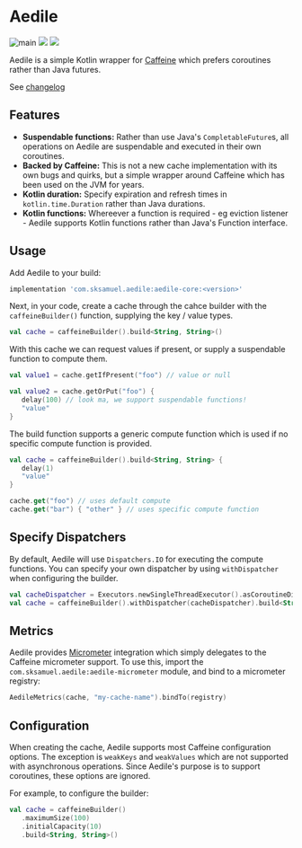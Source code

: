 # Aedile

![main](https://github.com/sksamuel/aedile/workflows/main/badge.svg)
[<img src="https://img.shields.io/maven-central/v/com.sksamuel.aedile/aedile.svg?label=latest%20release"/>](http://search.maven.org/#search%7Cga%7C1%aedile)
[<img src="https://img.shields.io/nexus/s/https/oss.sonatype.org/com.sksamuel.aedile/aedile.svg?label=latest%20snapshot&style=plastic"/>](https://oss.sonatype.org/content/repositories/snapshots/com/sksamuel/aedile/aedile/)

Aedile is a simple Kotlin wrapper for [Caffeine](https://github.com/ben-manes/caffeine) which prefers coroutines rather
than Java futures.

See [changelog](changelog.md)

## Features

* **Suspendable functions:** Rather than use Java's `CompletableFuture`s, all operations on Aedile are suspendable and
  executed in their own coroutines.
* **Backed by Caffeine:** This is not a new cache implementation with its own bugs and quirks, but a simple wrapper
  around Caffeine which has been used on the JVM for years.
* **Kotlin duration:** Specify expiration and refresh times in `kotlin.time.Duration` rather than Java durations.
* **Kotlin functions:** Whereever a function is required - eg eviction listener - Aedile supports Kotlin functions
  rather than Java's Function interface.

## Usage

Add Aedile to your build:

```groovy
implementation 'com.sksamuel.aedile:aedile-core:<version>'
```

Next, in your code, create a cache through the cahce builder with the `caffeineBuilder()` function,
supplying the key / value types.

```kotlin
val cache = caffeineBuilder().build<String, String>()
```

With this cache we can request values if present, or supply a suspendable function to compute them.

```kotlin
val value1 = cache.getIfPresent("foo") // value or null

val value2 = cache.getOrPut("foo") {
   delay(100) // look ma, we support suspendable functions!
   "value"
}
```

The build function supports a generic compute function which is used if no specific compute function is provided.

```kotlin
val cache = caffeineBuilder().build<String, String> {
   delay(1)
   "value"
}

cache.get("foo") // uses default compute
cache.get("bar") { "other" } // uses specific compute function
```

## Specify Dispatchers

By default, Aedile will use `Dispatchers.IO` for executing the compute functions. You can specify your own
dispatcher by using `withDispatcher` when configuring the builder.

```kotlin
val cacheDispatcher = Executors.newSingleThreadExecutor().asCoroutineDispatcher()
val cache = caffeineBuilder().withDispatcher(cacheDispatcher).build<String, String>()
```

## Metrics

Aedile provides [Micrometer](https://micrometer.io) integration which simply delegates to the Caffeine micrometer
support. To use this, import the `com.sksamuel.aedile:aedile-micrometer` module, and bind to a micrometer registry:

```kotlin
AedileMetrics(cache, "my-cache-name").bindTo(registry)
```

## Configuration

When creating the cache, Aedile supports most Caffeine configuration options. The exception is `weakKeys`
and `weakValues` which are not supported with asynchronous operations. Since Aedile's purpose is to support coroutines,
these options are ignored.

For example, to configure the builder:

```kotlin
val cache = caffeineBuilder()
   .maximumSize(100)
   .initialCapacity(10)
   .build<String, String>()
```
